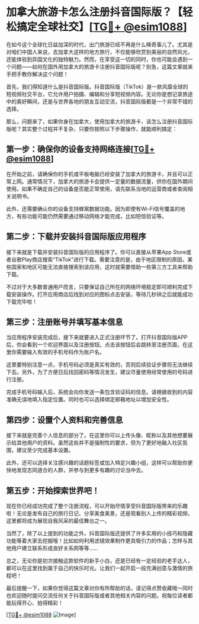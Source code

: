 # 加拿大旅游卡怎么注册抖音国际版？【轻松搞定全球社交】[[TG💪+ @esim1088](https://t.me/s/esim1088)]

在如今这个全球化日益加深的时代，出门旅游已经不再是什么稀奇事儿了。尤其是对咱们中国人来说，去加拿大这样的地方旅行，不仅能够欣赏到美丽的自然风光，还能体验到异国文化的独特魅力。然而，在享受这一切的同时，你也可能会遇到一个问题——如何在国外用加拿大的旅游卡注册抖音国际版呢？别急，这篇文章就来手把手教你解决这个问题！

首先，我们得知道什么是抖音国际版。抖音国际版（TikTok）是一款风靡全球的短视频社交平台，它允许用户拍摄、编辑和分享短视频内容。无论你是想记录旅途中的美好瞬间，还是与世界各地的朋友互动交流，抖音国际版都是一个非常不错的选择。

那么，问题来了，如果你身在加拿大，使用加拿大的旅游卡，该怎么注册抖音国际版呢？其实整个过程并不复杂，只要你按照以下步骤操作，就能顺利搞定：

## 第一步：确保你的设备支持网络连接[[TG💪+ @esim1088](https://t.me/s/esim1088)]

在开始之前，请确保你的手机或平板电脑已经安装了加拿大的旅游卡，并且可以正常上网。通常情况下，加拿大的旅游卡会提供一定量的数据流量，供你在国外期间使用。如果不确定自己的设备是否能正常使用，请先联系当地的运营商或者查阅相关说明书。

此外，还需要确认你的设备支持蜂窝数据功能。因为即使有Wi-Fi信号覆盖的地方，有些功能可能仍然需要通过移动网络才能完成，比如短信验证等。

## 第二步：下载并安装抖音国际版应用程序

接下来就是下载并安装抖音国际版的应用程序了。你可以直接从苹果App Store或者谷歌Play商店搜索“TikTok”进行下载。需要注意的是，由于地区限制的原因，某些国家和地区可能无法直接搜索到该应用，这时就需要借助一些第三方工具来帮助下载。

不过对于大多数普通用户而言，只要保证自己所在的网络环境稳定即可顺利完成下载安装操作。打开应用商店后找到对应的图标点击安装，等待几秒钟之后就能成功下载完毕啦！

## 第三步：注册账号并填写基本信息

当应用程序安装完成后，接下来就要进入正式注册环节了。打开抖音国际版APP后，你会看到一个欢迎界面以及注册按钮。点击该按钮后会跳转至注册页面，在这里你需要输入有效的手机号码作为账户名。

这里要特别注意一点，手机号码必须是真实有效的，否则后续验证步骤将无法继续下去。另外，为了方便日后找回密码等情况发生，建议尽量使用经常使用的号码进行注册。

完成手机号码输入后，系统会向你发送一条包含验证码的信息。请根据收到的内容准确无误地填入指定位置。同时也可以选择绑定邮箱地址以增加安全性。

## 第四步：设置个人资料和完善信息

接下来就是完善个人信息的部分了。在这里你可以上传头像、昵称以及其他想要展示给其他用户的资料。虽然这些并不是强制性的要求，但为了更好地融入社区氛围，建议至少完成基本设置。

此外，还可以选择关注感兴趣的话题标签或加入特定兴趣小组，这样可以帮助你更快地发现志同道合的人群，并参与到更多有趣的讨论当中去。

## 第五步：开始探索世界吧！

现在你已经成功完成了整个注册流程，可以开始尽情享受抖音国际版带来的乐趣啦！无论是发布自己的旅行日记、分享美食美景，还是观看别人上传的精彩视频，这里都将成为展现自我风采的最佳舞台之一。

当然了，除了以上提到的功能之外，抖音国际版还提供了许多实用的小技巧和隐藏功能等着大家去挖掘哦！比如如何利用滤镜效果制作更具吸引力的作品；怎样与其他用户建立联系形成良好关系网等等……

总之，无论你是初次接触这款软件的新手小白，还是已经有一定经验的老手达人，都可以在这里找到属于自己的快乐时光。让我们一起开启一段充满创意与激情的旅程吧！

最后提醒一下，如果你觉得这篇文章对你有所帮助的话，请记得点赞收藏哦～同时也欢迎随时提问交流任何关于抖音国际版或者其他相关内容的问题。祝每位读者都能玩得开心、拍得精彩！

[[TG💪+ @esim1088](https://t.me/s/esim1088) ![Image](https://i.postimg.cc/4NQfJmqS/Snipaste-2025-05-13-00-14-12.png)]